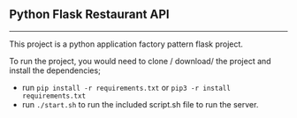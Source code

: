 ## Python Flask Restaurant API

---

This project is a python application factory pattern flask project.

To run the project, you would need to clone / download/ the project and install the dependencies;

- run `pip install -r requirements.txt` or `pip3 -r install requirements.txt`
- run `./start.sh` to run the included script.sh file to run the server.
